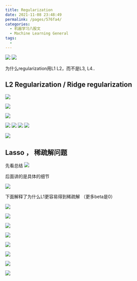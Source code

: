 ```yaml
---
title: Regularization
date: 2021-11-08 23:48:49
permalink: /pages/576fa4/
categories:
  - 机器学习八股文
  - Machine Learning General
tags:
  - 
---
```


![](https://raw.githubusercontent.com/emmableu/image/master/regularization-0.png)
![](https://raw.githubusercontent.com/emmableu/image/master/regularization-1.png)

为什么regularization用L1 L2，而不是L3, L4..



## L2 Regularization / Ridge regularization

![](https://raw.githubusercontent.com/emmableu/image/master/202209211648337.png)

![](https://raw.githubusercontent.com/emmableu/image/master/202209211649858.png)

![](https://raw.githubusercontent.com/emmableu/image/master/202209211650391.png)

![](https://raw.githubusercontent.com/emmableu/image/master/202209211651264.png)
![](https://raw.githubusercontent.com/emmableu/image/master/202209211731981.png)
![](https://raw.githubusercontent.com/emmableu/image/master/202209211732246.png)
![](https://raw.githubusercontent.com/emmableu/image/master/202209211734915.png)

![](https://raw.githubusercontent.com/emmableu/image/master/202209211738140.png)


## Lasso ， 稀疏解问题
先看总结
![](https://raw.githubusercontent.com/emmableu/image/master/202209211801759.png)

后面讲的是具体的细节

![](https://raw.githubusercontent.com/emmableu/image/master/202209211749414.png)

下面解释了为什么L1更容易得到稀疏解 （更多beta是0）

![](https://raw.githubusercontent.com/emmableu/image/master/202209211749628.png)

![](https://raw.githubusercontent.com/emmableu/image/master/202209211750210.png)

![](https://raw.githubusercontent.com/emmableu/image/master/202209211756799.png)

![](https://raw.githubusercontent.com/emmableu/image/master/202209211757523.png)

![](https://raw.githubusercontent.com/emmableu/image/master/202209211759053.png)

![](https://raw.githubusercontent.com/emmableu/image/master/202209211800173.png)

![](https://raw.githubusercontent.com/emmableu/image/master/202209211801151.png)

![](https://raw.githubusercontent.com/emmableu/image/master/202209211801759.png)
